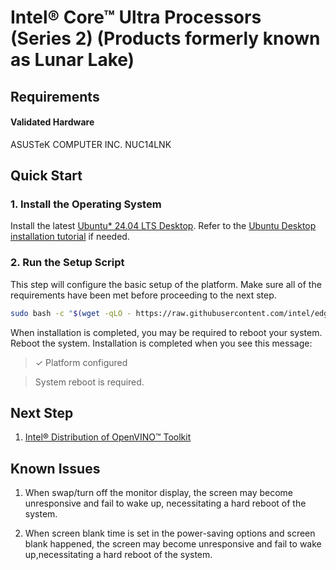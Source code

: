 # Intel® Core™ Ultra Processors (Series 2) (Products formerly known as Lunar Lake)

## Requirements

#### Validated Hardware
ASUSTeK COMPUTER INC. NUC14LNK

## Quick Start

### 1. Install the Operating System

Install the latest [Ubuntu* 24.04 LTS Desktop](https://releases.ubuntu.com/noble/). Refer to the [Ubuntu Desktop installation tutorial](https://ubuntu.com/tutorials/install-ubuntu-desktop) if needed.


### 2. Run the Setup Script

This step will configure the basic setup of the platform. Make sure all of the requirements have been met before proceeding to the next step.

```bash
sudo bash -c "$(wget -qLO - https://raw.githubusercontent.com/intel/edge-developer-kit-reference-scripts/refs/heads/main/platforms/coreultra/lnl/setup.sh)"
```
When installation is completed, you may be required to reboot your system. Reboot the system. 
Installation is completed when you see this message:
> ✓ Platform configured

> System reboot is required.

## Next Step
1. [Intel® Distribution of OpenVINO™ Toolkit](./usecases/openvino/README.md)

## Known Issues
1. When swap/turn off the monitor display, the screen may become unresponsive and fail to wake up, necessitating a hard reboot of the system.

    
2. When screen blank time is set in the power-saving options and screen blank happened, the screen may become unresponsive and fail to wake up,necessitating a hard reboot of the system.
